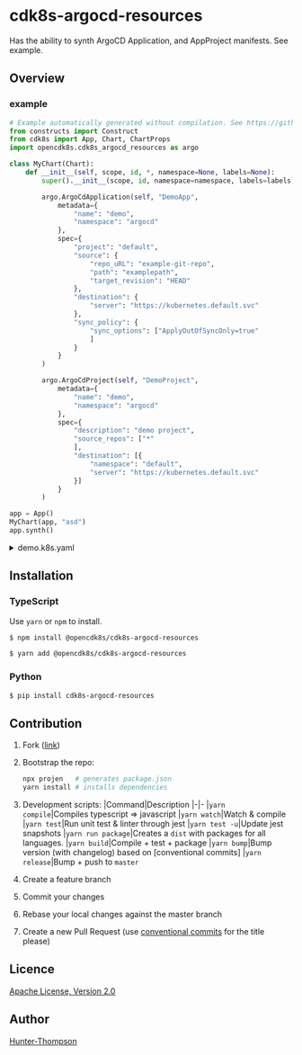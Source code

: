 # cdk8s-argocd-resources

Has the ability to synth ArgoCD Application, and AppProject manifests. See example.

## Overview

### example

```python
# Example automatically generated without compilation. See https://github.com/aws/jsii/issues/826
from constructs import Construct
from cdk8s import App, Chart, ChartProps
import opencdk8s.cdk8s_argocd_resources as argo

class MyChart(Chart):
    def __init__(self, scope, id, *, namespace=None, labels=None):
        super().__init__(scope, id, namespace=namespace, labels=labels)

        argo.ArgoCdApplication(self, "DemoApp",
            metadata={
                "name": "demo",
                "namespace": "argocd"
            },
            spec={
                "project": "default",
                "source": {
                    "repo_uRL": "example-git-repo",
                    "path": "examplepath",
                    "target_revision": "HEAD"
                },
                "destination": {
                    "server": "https://kubernetes.default.svc"
                },
                "sync_policy": {
                    "sync_options": ["ApplyOutOfSyncOnly=true"
                    ]
                }
            }
        )

        argo.ArgoCdProject(self, "DemoProject",
            metadata={
                "name": "demo",
                "namespace": "argocd"
            },
            spec={
                "description": "demo project",
                "source_repos": ["*"
                ],
                "destination": [{
                    "namespace": "default",
                    "server": "https://kubernetes.default.svc"
                }]
            }
        )

app = App()
MyChart(app, "asd")
app.synth()
```

<details>
<summary>demo.k8s.yaml</summary>

```yaml
apiVersion: argoproj.io/v1alpha1
kind: Application
metadata:
  name: demo
  namespace: argocd
spec:
  destination:
    server: https://kubernetes.default.svc
  project: default
  source:
    path: examplepath
    repoURL: example-git-repo
    targetRevision: HEAD
  syncPolicy:
    syncOptions:
      - ApplyOutOfSyncOnly=true
---
apiVersion: argoproj.io/v1alpha1
kind: AppProject
metadata:
  name: demo
  namespace: argocd
spec:
  description: demo project
  destination:
    - namespace: default
      server: https://kubernetes.default.svc
  sourceRepos:
    - "*"
```

</details>

## Installation

### TypeScript

Use `yarn` or `npm` to install.

```sh
$ npm install @opencdk8s/cdk8s-argocd-resources
```

```sh
$ yarn add @opencdk8s/cdk8s-argocd-resources
```

### Python

```sh
$ pip install cdk8s-argocd-resources
```

## Contribution

1. Fork ([link](https://github.com/opencdk8s/cdk8s-argocd-resources/fork))
2. Bootstrap the repo:

   ```bash
   npx projen   # generates package.json
   yarn install # installs dependencies
   ```
3. Development scripts:
   |Command|Description
   |-|-
   |`yarn compile`|Compiles typescript => javascript
   |`yarn watch`|Watch & compile
   |`yarn test`|Run unit test & linter through jest
   |`yarn test -u`|Update jest snapshots
   |`yarn run package`|Creates a `dist` with packages for all languages.
   |`yarn build`|Compile + test + package
   |`yarn bump`|Bump version (with changelog) based on [conventional commits]
   |`yarn release`|Bump + push to `master`
4. Create a feature branch
5. Commit your changes
6. Rebase your local changes against the master branch
7. Create a new Pull Request (use [conventional commits](https://www.conventionalcommits.org/en/v1.0.0/) for the title please)

## Licence

[Apache License, Version 2.0](./LICENSE)

## Author

[Hunter-Thompson](https://github.com/Hunter-Thompson)
